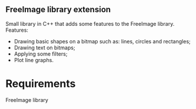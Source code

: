 ## FreeImage library extension  
Small library in C++ that adds some features to the FreeImage library.  
Features:  
 * Drawing basic shapes on a bitmap such as: lines, circles and rectangles;
 * Drawing text on bitmaps;
 * Applying some filters;
 * Plot line graphs.

# Requirements  
FreeImage library  
